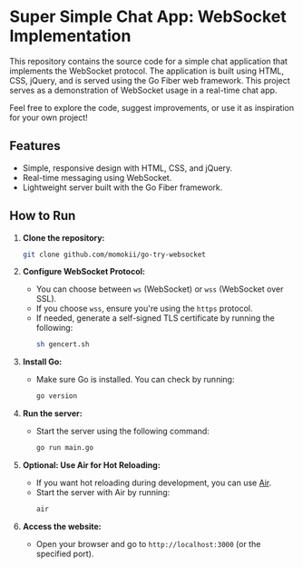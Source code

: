 # Super Simple Chat App: WebSocket Implementation

This repository contains the source code for a simple chat application that implements the WebSocket protocol. The application is built using HTML, CSS, jQuery, and is served using the Go Fiber web framework. This project serves as a demonstration of WebSocket usage in a real-time chat app.

Feel free to explore the code, suggest improvements, or use it as inspiration for your own project!

## Features
- Simple, responsive design with HTML, CSS, and jQuery.
- Real-time messaging using WebSocket.
- Lightweight server built with the Go Fiber framework.

## How to Run

1. **Clone the repository:**
   ```bash
   git clone github.com/momokii/go-try-websocket
   ```
   
2. **Configure WebSocket Protocol:**
   - You can choose between `ws` (WebSocket) or `wss` (WebSocket over SSL).
   - If you choose `wss`, ensure you're using the `https` protocol.
   - If needed, generate a self-signed TLS certificate by running the following:
     ```bash
     sh gencert.sh
     ```

3. **Install Go:**
   - Make sure Go is installed. You can check by running:
     ```bash
     go version
     ```

4. **Run the server:**
   - Start the server using the following command:
     ```bash
     go run main.go
     ```

5. **Optional: Use Air for Hot Reloading:**
   - If you want hot reloading during development, you can use [Air](https://github.com/cosmtrek/air).
   - Start the server with Air by running:
     ```bash
     air
     ```

6. **Access the website:**
   - Open your browser and go to `http://localhost:3000` (or the specified port).
